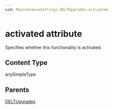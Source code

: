 ```yaml
---
uid: MaintenanceSettings.DELTUpgrades-activated
---
```


# activated attribute

Specifies whether this functionality is activated.

## Content Type

anySimpleType

## Parents

[DELTUpgrades](xref:MaintenanceSettings.DELTUpgrades)
